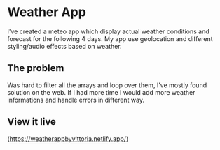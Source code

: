 # Weather App

I've created a meteo app which display actual weather conditions and forecast for the following 4 days. My app use geolocation and different styling/audio effects based on weather.

## The problem

Was hard to filter all the arrays and loop over them, I've mostly found solution on the web. If I had more time I would add more weather informations and handle errors in different way.

## View it live

(https://weatherappbyvittoria.netlify.app/)

